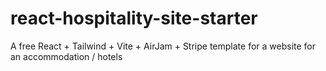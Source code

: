# react-hospitality-site-starter
A free React + Tailwind + Vite + AirJam + Stripe template for a website for an accommodation / hotels

